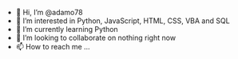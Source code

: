 - 👋 Hi, I’m @adamo78
- 👀 I’m interested in Python, JavaScript, HTML, CSS, VBA and SQL 
- 🌱 I’m currently learning Python
- 💞️ I’m looking to collaborate on nothing right now
- 📫 How to reach me ... 

<!---
adamo78/adamo78 is a ✨ special ✨ repository because its `README.md` (this file) appears on your GitHub profile.
You can click the Preview link to take a look at your changes.
--->
